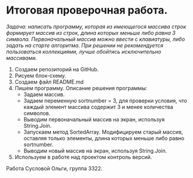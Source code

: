 # **Итоговая проверочная работа.**

*Задача: написать программу, которая из имеющегося массива строк формирует массив из строк, длина которых меньше либо равна 3 символа. Первоначальный массив можно ввести с клавиатуры, либо задать на старте алгоритма. При решении не рекомендуется пользоваться коллекциями, лучше обойтись исключительно массивами.*

1.	Создаем репозиторий на GitHub.
2.	Рисуем блок-схему.
3.	Создаем файл README.md
4.	Пишем программу. 
Описание решения программы: 
    * Задаем массив.
    * Задаем переменную sortnumber = 3, для проверки условия, что каждый элемент массива содержит 3 и менее количества символов.
    * Выводим первоначальный массив на экран, используя String.Join.
    * Запускаем метод SortedArray. Модифицируем старый массив, оставляя только элементы, длина которых меньше либо равно sortnumber.
    * Выводим новый массив на экран, используя String.Join.
5.	Используем в работе над проектом контроль версий.




Работа Сусловой Ольги, группа 3322.
